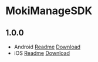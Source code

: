 MokiManageSDK
=============

1.0.0
-----

* Android [Readme](https://github.com/MokiMobility/MokiManageSDK/tree/android) [Download](https://github.com/MokiMobility/MokiManageSDK/tree/android/com/moki/manage/MokiManageSDK/1.0.0)
* iOS [Readme](https://github.com/MokiMobility/MokiManageSDK/tree/ios) [Download](https://github.com/MokiMobility/MokiManageSDK/tree/ios)